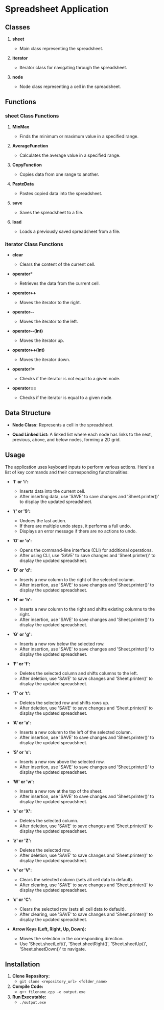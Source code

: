 # Spreadsheet Application

## Classes

1. **sheet**
   - Main class representing the spreadsheet.

2. **iterator**
   - Iterator class for navigating through the spreadsheet.

3. **node**
   - Node class representing a cell in the spreadsheet.

## Functions

### sheet Class Functions

1. **MinMax**
   - Finds the minimum or maximum value in a specified range.

2. **AverageFunction**
   - Calculates the average value in a specified range.

3. **CopyFunction**
   - Copies data from one range to another.

4. **PasteData**
   - Pastes copied data into the spreadsheet.

5. **save**
   - Saves the spreadsheet to a file.

6. **load**
   - Loads a previously saved spreadsheet from a file.

### iterator Class Functions

- **clear**
  - Clears the content of the current cell.

- **operator***
  - Retrieves the data from the current cell.

- **operator++**
  - Moves the iterator to the right.

- **operator--**
  - Moves the iterator to the left.

- **operator--(int)**
  - Moves the iterator up.

- **operator++(int)**
  - Moves the iterator down.

- **operator!=**
  - Checks if the iterator is not equal to a given node.

- **operator==**
  - Checks if the iterator is equal to a given node.

## Data Structure

- **Node Class:**
  Represents a cell in the spreadsheet.

- **Quad Linked List:**
  A linked list where each node has links to the next, previous, above, and below nodes, forming a 2D grid.

## Usage

The application uses keyboard inputs to perform various actions. Here's a list of key commands and their corresponding functionalities:

- **'I' or 'i':**
  - Inserts data into the current cell.
  - After inserting data, use 'SAVE' to save changes and 'Sheet.printer()' to display the updated spreadsheet.

- **'(' or '9':**
  - Undoes the last action.
  - If there are multiple undo steps, it performs a full undo.
  - Displays an error message if there are no actions to undo.

- **'O' or 'o':**
  - Opens the command-line interface (CLI) for additional operations.
  - After using CLI, use 'SAVE' to save changes and 'Sheet.printer()' to display the updated spreadsheet.

- **'D' or 'd':**
  - Inserts a new column to the right of the selected column.
  - After insertion, use 'SAVE' to save changes and 'Sheet.printer()' to display the updated spreadsheet.

- **'H' or 'h':**
  - Inserts a new column to the right and shifts existing columns to the right.
  - After insertion, use 'SAVE' to save changes and 'Sheet.printer()' to display the updated spreadsheet.

- **'G' or 'g':**
  - Inserts a new row below the selected row.
  - After insertion, use 'SAVE' to save changes and 'Sheet.printer()' to display the updated spreadsheet.

- **'F' or 'f':**
  - Deletes the selected column and shifts columns to the left.
  - After deletion, use 'SAVE' to save changes and 'Sheet.printer()' to display the updated spreadsheet.

- **'T' or 't':**
  - Deletes the selected row and shifts rows up.
  - After deletion, use 'SAVE' to save changes and 'Sheet.printer()' to display the updated spreadsheet.

- **'A' or 'a':**
  - Inserts a new column to the left of the selected column.
  - After insertion, use 'SAVE' to save changes and 'Sheet.printer()' to display the updated spreadsheet.

- **'S' or 's':**
  - Inserts a new row above the selected row.
  - After insertion, use 'SAVE' to save changes and 'Sheet.printer()' to display the updated spreadsheet.

- **'W' or 'w':**
  - Inserts a new row at the top of the sheet.
  - After insertion, use 'SAVE' to save changes and 'Sheet.printer()' to display the updated spreadsheet.

- **'x' or 'X':**
  - Deletes the selected column.
  - After deletion, use 'SAVE' to save changes and 'Sheet.printer()' to display the updated spreadsheet.

- **'z' or 'Z':**
  - Deletes the selected row.
  - After deletion, use 'SAVE' to save changes and 'Sheet.printer()' to display the updated spreadsheet.

- **'v' or 'V':**
  - Clears the selected column (sets all cell data to default).
  - After clearing, use 'SAVE' to save changes and 'Sheet.printer()' to display the updated spreadsheet.

- **'c' or 'C':**
  - Clears the selected row (sets all cell data to default).
  - After clearing, use 'SAVE' to save changes and 'Sheet.printer()' to display the updated spreadsheet.

- **Arrow Keys (Left, Right, Up, Down):**
  - Moves the selection in the corresponding direction.
  - Use 'Sheet.sheetLeft()', 'Sheet.sheetRight()', 'Sheet.sheetUp()', 'Sheet.sheetDown()' to navigate.

## Installation

1. **Clone Repository:**
    - `git clone <repository_url> <folder_name>`
2. **Compile Code:**
    - `g++ filename.cpp -o output.exe`
3. **Run Executable:**
    - `./output.exe`
